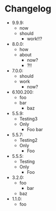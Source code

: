 # Changelog

- 9.9.9:
    - now
    - should
        - work!!?
- 8.0.0:
    - how
    - about
        - now?
        - ?!!
- 7.0.0:
    - should
    - work
        - now?
- 6.100.200:
    - foo
    - bar
        - baz
- 5.5.9:
    - Testing3
    - Only
        - Foo bar
- 5.5.7:
    - Testing2
    - Only
        - Foo
- 5.5.5:
    - Testing
    - Only
        - Foo
- 3.2.0:
    - foo
        - bar
    - baz
- 1.1.0:
    - foo